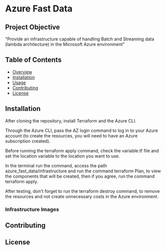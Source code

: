 # Azure Fast Data 

## Project Objective

"Provide an infrastructure capable of handling Batch and Streaming data (lambda architecture) in the Microsoft Azure environment"

## Table of Contents

- [Overview](#project-objective)
- [Installation](#installation)
- [Usage](#usage)
- [Contributing](#contributing)
- [License](#license)

## Installation

After cloning the repository, install Terraform and the Azure CLI. 

Through the Azure CLI, pass the AZ login command to log in to your Azure account (to create the resources, you will need to have an Azure subscription created).

Before running the terraform apply command, check the variable.tf file and set the location variable to the location you want to use. 

In the terminal run the command, access the path azure_fast_data/infrastructure and run the command terraform Plan, to view the components that will be created, then if you agree, run the command terraform apply.  

After testing, don't forget to run the terraform destroy command, to remove the resources and not create unnecessary costs in the Azure environment.


### Infrastructure Images

[//]: https://github.com/pradovalmur/azure_fast_data/blob/main/infrastructure/Untitled%20Diagram.drawio


## Contributing

[//]: # "Explain how others can contribute to your project, such as guidelines for reporting issues, submitting pull requests, or participating in discussions."

## License

[//]: # "Specify the license under which your project is distributed."

